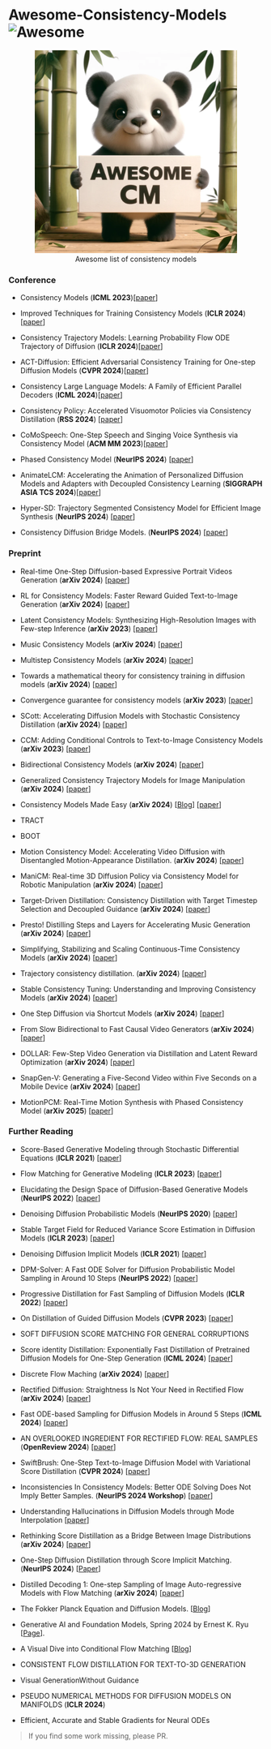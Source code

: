 # Awesome-Consistency-Models ![Awesome](https://cdn.rawgit.com/sindresorhus/awesome/d7305f38d29fed78fa85652e3a63e154dd8e8829/media/badge.svg)

<div align="center">
  <img src="logo.png" alt="logo" width="400" />
  <br>
  Awesome list of consistency models
</div>


### Conference

- Consistency Models (**ICML 2023**)[[paper](https://arxiv.org/abs/2303.01469)]

- Improved Techniques for Training Consistency Models (**ICLR 2024**)[[paper](https://arxiv.org/abs/2310.14189)]

- Consistency Trajectory Models: Learning Probability Flow ODE Trajectory of Diffusion  (**ICLR 2024**)[[paper](https://arxiv.org/abs/2310.02279)]

- ACT-Diffusion: Efficient Adversarial Consistency Training for One-step Diffusion Models (**CVPR 2024**)[[paper](https://arxiv.org/abs/2311.14097)]

- Consistency Large Language Models: A Family of Efficient Parallel Decoders (**ICML 2024**)[[paper](https://arxiv.org/abs/2403.00835)]

- Consistency Policy: Accelerated Visuomotor Policies via Consistency Distillation (**RSS 2024**) [[paper](https://arxiv.org/abs/2405.07503)]
  
- CoMoSpeech: One-Step Speech and Singing Voice Synthesis via Consistency Model (**ACM MM 2023**)[[paper](https://arxiv.org/abs/2305.06908)]

- Phased Consistency Model (**NeurIPS 2024**) [[paper](https://huggingface.co/papers/2405.18407)]

- AnimateLCM: Accelerating the Animation of Personalized Diffusion Models and Adapters with Decoupled Consistency Learning (**SIGGRAPH ASIA TCS 2024**)[[paper](https://arxiv.org/abs/2402.00769)]

- Hyper-SD: Trajectory Segmented Consistency Model for Efficient Image Synthesis (**NeurIPS 2024**) [[paper](https://arxiv.org/abs/2404.13686)]

- Consistency Diffusion Bridge Models. (**NeurIPS 2024**) [[paper](https://arxiv.org/abs/2410.22637)]


### Preprint

- Real-time One-Step Diffusion-based Expressive Portrait Videos Generation (**arXiv 2024**) [[paper](https://arxiv.org/pdf/2412.13479)]
  
- RL for Consistency Models: Faster Reward Guided Text-to-Image Generation (**arXiv 2024**) [[paper](https://arxiv.org/abs/2404.03673)]

- Latent Consistency Models: Synthesizing High-Resolution Images with Few-step Inference (**arXiv 2023**) [[paper](https://arxiv.org/abs/2310.04378)]

- Music Consistency Models (**arXiv 2024**) [[paper](https://arxiv.org/abs/2404.13358)]

- Multistep Consistency Models (**arXiv 2024**) [[paper](https://arxiv.org/abs/2403.06807)]
- Towards a mathematical theory for consistency training in diffusion models (**arXiv 2024**) [[paper](https://arxiv.org/abs/2402.07802)]
- Convergence guarantee for consistency models (**arXiv 2023**) [[paper](https://arxiv.org/abs/2308.11449)]

- SCott: Accelerating Diffusion Models with Stochastic Consistency Distillation (**arXiv 2024**) [[paper](https://arxiv.org/abs/2403.01505)]

- CCM: Adding Conditional Controls to Text-to-Image Consistency Models (**arXiv 2023**) [[paper](https://arxiv.org/abs/2312.06971)]

- Bidirectional Consistency Models (**arXiv 2024**) [[paper](https://arxiv.org/abs/2403.18035)]

- Generalized Consistency Trajectory Models for Image Manipulation (**arXiv 2024**) [[paper](https://arxiv.org/abs/2403.12510)]

- Consistency Models Made Easy (**arXiv 2024**) [[Blog](https://gsunshine.notion.site/Consistency-Models-Made-Easy-954205c0b4a24c009f78719f43b419cc)] [[paper](https://arxiv.org/abs/2406.14548)]

- TRACT

- BOOT
  
- Motion Consistency Model: Accelerating Video Diffusion with Disentangled Motion-Appearance Distillation. (**arXiv 2024**) [[paper](https://arxiv.org/abs/2406.06890)]
  
- ManiCM: Real-time 3D Diffusion Policy via Consistency Model for Robotic Manipulation (**arXiv 2024**) [[paper](https://arxiv.org/abs/2406.01586)]

- Target-Driven Distillation: Consistency Distillation with Target Timestep Selection and Decoupled Guidance (**arXiv 2024**) [[paper](https://arxiv.org/abs/2409.01347)]

- Presto! Distilling Steps and Layers for Accelerating Music Generation (**arXiv 2024**) [[paper](https://arxiv.org/pdf/2410.05167)]

- Simplifying, Stabilizing and Scaling Continuous-Time Consistency Models (**arXiv 2024**) [[paper](https://arxiv.org/abs/2410.11081)]

- Trajectory consistency distillation. (**arXiv 2024**) [[paper](https://arxiv.org/abs/2402.19159)]

- Stable Consistency Tuning: Understanding and Improving Consistency Models (**arXiv 2024**) [[paper](https://arxiv.org/abs/2410.18958)]

- One Step Diffusion via Shortcut Models (**arXiv 2024**) [[paper](https://arxiv.org/abs/2410.12557)]

- From Slow Bidirectional to Fast Causal Video Generators (**arXiv 2024**) [[paper](https://arxiv.org/abs/2412.07772)]

- DOLLAR: Few-Step Video Generation via Distillation and Latent Reward Optimization (**arXiv 2024**) [[paper](https://arxiv.org/pdf/2412.15689)]

- SnapGen-V: Generating a Five-Second Video within Five Seconds on a Mobile Device (**arXiv 2024**) [[paper](https://www.arxiv.org/abs/2412.10494)]

- MotionPCM: Real-Time Motion Synthesis with Phased Consistency Model (**arXiv 2025**) [[paper](https://arxiv.org/abs/2501.19083v1)]


### Further Reading

- Score-Based Generative Modeling through Stochastic Differential Equations (**ICLR 2021**) [[paper](https://arxiv.org/abs/2011.13456)]

- Flow Matching for Generative Modeling (**ICLR 2023**) [[paper](https://openreview.net/forum?id=PqvMRDCJT9t)]

- Elucidating the Design Space of Diffusion-Based Generative Models (**NeurIPS 2022**) [[paper](https://arxiv.org/abs/2206.00364)]

- Denoising Diffusion Probabilistic Models (**NeurIPS 2020**) [[paper](https://arxiv.org/abs/2006.11239)]

- Stable Target Field for Reduced Variance Score Estimation in Diffusion Models (**ICLR 2023**) [[paper](https://arxiv.org/abs/2302.00670)]

- Denoising Diffusion Implicit Models (**ICLR 2021**) [[paper](https://openreview.net/forum?id=St1giarCHLP)]

- DPM-Solver: A Fast ODE Solver for Diffusion Probabilistic Model Sampling in Around 10 Steps (**NeurIPS 2022**) [[paper](https://arxiv.org/abs/2206.00927)]

- Progressive Distillation for Fast Sampling of Diffusion Models (**ICLR 2022**) [[paper](https://arxiv.org/abs/2202.00512)]

- On Distillation of Guided Diffusion Models (**CVPR 2023**) [[paper](https://openaccess.thecvf.com/content/CVPR2023/papers/Meng_On_Distillation_of_Guided_Diffusion_Models_CVPR_2023_paper.pdf)]

- SOFT DIFFUSION SCORE MATCHING FOR GENERAL CORRUPTIONS

- Score identity Distillation: Exponentially Fast Distillation of Pretrained Diffusion Models for One-Step Generation (**ICML 2024**) [[paper](https://arxiv.org/pdf/2404.04057)]

- Discrete Flow Maching (**arXiv 2024**) [[paper](https://arxiv.org/abs/2407.15595)]

- Rectified Diffusion: Straightness Is Not Your Need in Rectified Flow (**arXiv 2024**) [[paper](https://arxiv.org/abs/2410.07303)]

- Fast ODE-based Sampling for Diffusion Models in Around 5 Steps (**ICML 2024**) [[paper](https://arxiv.org/abs/2312.00094)]

- AN OVERLOOKED INGREDIENT FOR RECTIFIED FLOW: REAL SAMPLES (**OpenReview 2024**) [[paper](https://openreview.net/pdf/9f5657d9fe2a06bc82b997b83332721b61734f8b.pdf)]

- SwiftBrush: One-Step Text-to-Image Diffusion Model with Variational Score Distillation (**CVPR 2024**) [[paper](https://arxiv.org/abs/2312.05239)]

- Inconsistencies In Consistency Models: Better ODE Solving Does Not Imply Better Samples. (**NeurIPS 2024 Workshop**) [[paper](https://openreview.net/forum?id=2p4ES8QPUi)]

- Understanding Hallucinations in Diffusion Models through Mode Interpolation [[paper](https://arxiv.org/abs/2406.09358)]

- Rethinking Score Distillation as a Bridge Between Image Distributions (**arXiv 2024**) [[paper](https://arxiv.org/abs/2406.09417)]

- One-Step Diffusion Distillation through Score Implicit Matching. (**NeurIPS 2024**) [[Paper](https://arxiv.org/abs/2410.16794)]

- Distilled Decoding 1: One-step Sampling of Image Auto-regressive Models with Flow Matching (**arXiv 2024**) [[paper](https://arxiv.org/abs/2412.17153)]

- The Fokker Planck Equation and Diffusion Models. [[Blog](https://www.peterholderrieth.com/blog/2023/The-Fokker-Planck-Equation-and-Diffusion-Models/)]

- Generative AI and Foundation Models, Spring 2024 by Ernest K. Ryu [[Page](https://ernestryu.com/courses/FM.html)].

- A Visual Dive into Conditional Flow Matching [[Blog](https://dl.heeere.com/conditional-flow-matching/blog/conditional-flow-matching/)]

- CONSISTENT FLOW DISTILLATION FOR TEXT-TO-3D GENERATION

- Visual GenerationWithout Guidance

- PSEUDO NUMERICAL METHODS FOR DIFFUSION MODELS ON MANIFOLDS (**ICLR 2024**)

- Efficient, Accurate and Stable Gradients for Neural ODEs

> If you find some work missing, please PR. 

